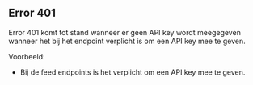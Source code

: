 ## Error 401

Error 401 komt tot stand wanneer er geen API key wordt meegegeven wanneer het bij het endpoint verplicht is om een API key mee te geven. 

Voorbeeld:
- Bij de feed endpoints is het verplicht om een API key mee te geven.  
